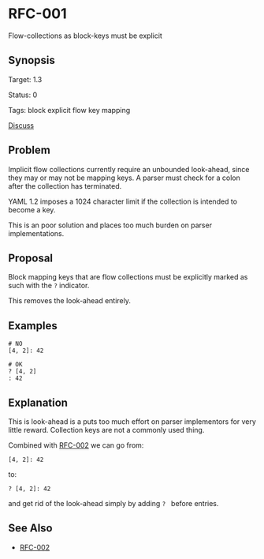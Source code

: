 RFC-001
=======

Flow-collections as block-keys must be explicit

## Synopsis

Target: 1.3

Status: 0

Tags: block explicit flow key mapping

[Discuss](../../issues/0)

## Problem

Implicit flow collections currently require an unbounded look-ahead, since they may or may not be mapping keys.
A parser must check for a colon after the collection has terminated.

YAML 1.2 imposes a 1024 character limit if the collection is intended to become a key.

This is an poor solution and places too much burden on parser implementations.

## Proposal

Block mapping keys that are flow collections must be explicitly marked as such with the `?` indicator.

This removes the look-ahead entirely.

## Examples

```
# NO
[4, 2]: 42

# OK
? [4, 2]
: 42
```

## Explanation

This is look-ahead is a puts too much effort on parser implementors for very little reward.
Collection keys are not a commonly used thing.

Combined with [RFC-002](RFC-002.md) we can go from:
```
[4, 2]: 42
```
to:
```
? [4, 2]: 42
```
and get rid of the look-ahead simply by adding `? ` before entries.

## See Also

* [RFC-002](RFC-002.md)
